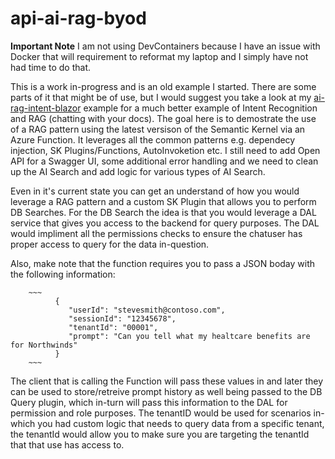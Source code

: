 # api-ai-rag-byod
**Important Note** I am not using DevContainers because I have an issue with Docker that will requirement to reformat my laptop and I simply have not had time to do that.

This is a work in-progress and is an old example I started.  There are some parts of it that might be of use, but I would suggest you take a look at my [ai-rag-intent-blazor](https://github.com/Rickcau/ai-rag-intent-blazor) example for a much better example of Intent Recognition and RAG (chatting with your docs). The goal here is to demostrate the use of a RAG pattern using the latest versison of the Semantic Kernel via an Azure Function.  It leverages all the common patterns e.g. dependecy injection, SK Plugins/Functions, AutoInvoketion etc.  I still need to add Open API for a Swagger UI, some additional error handling and we need to clean up the AI Search and add logic for various types of AI Search.

Even in it's current state you can get an understand of how you would leverage a RAG pattern and a custom SK Plugin that allows you to perform DB Searches.  For the DB Search the idea is that you would leverage a DAL service that gives you access to the backend for query purposes.  The DAL would impliment all the permissions checks to ensure the chatuser has proper access to query for the data in-question.

Also, make note that the function requires you to pass a JSON boday with the following information:

        ~~~
              {
                 "userId": "stevesmith@contoso.com",
                 "sessionId": "12345678",
                 "tenantId": "00001",
                 "prompt": "Can you tell what my healtcare benefits are for Northwinds"
              }
        ~~~

The client that is calling the Function will pass these values in and later they can be used to store/retreive prompt history as well being passed to the DB Query plugin, which in-turn will pass this information to the DAL for permission and role purposes.  The tenantID would be used for scenarios in-which you had custom logic that needs to query data from a specific tenant, the tenantId would allow you to make sure you are targeting the tenantId that that use has access to.
